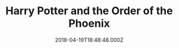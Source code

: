 ---
title: "Harry Potter and the Order of the Phoenix"
year: 2007
date: 2018-04-19T18:48:48.000Z
permalink: /almanac/movies/2018-04-19-harry-potter-and-the-order-of-the-phoenix/index.html
rating: 3
---